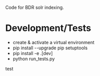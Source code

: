 Code for BDR solr indexing.

Development/Tests
=================
 - create & activate a virtual environment
 - pip install --upgrade pip setuptools
 - pip install -e .[dev]
 - python run\_tests.py

test
